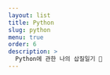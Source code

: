 ```yaml
---
layout: list
title: Python
slug: python
menu: true
order: 6
description: >
  Python에 관한 나의 삽질일기 🐍
---
```


